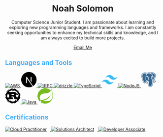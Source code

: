 <h1 align = "center" >Noah Solomon</h1>

<p align = "center">Computer Science Junior Student. I am passionate about learning and exploring new programming languages and frameworks. I am constantly seeking opportunities to enhance my technical skills and knowledge, and I am always excited to build more projects.
<br>
<div align="center">
  <a href="mailto:noahsolomon2003@gmail.com">Email Me</a>
</div>
</p>

<h2 style="color: #44AEFB">Languages and Tools</h2>
  <a href="https://aws.amazon.com" target="_blank" rel="noreferrer">
  <img alt="AWS" height="50px" 
    src="https://github.com/noahgsolomon/noahgsolomon/assets/111200060/ae4603bf-6044-4f54-ad3e-f1dcdbf97a48"/>
  </a>
<a href="https://nextjs.org/" target="_blank" rel="noreferrer">
  <img alt="Next" height="50px"  src="https://github.com/devicons/devicon/blob/master/icons/nextjs/nextjs-original.svg"/>
  </a>
   <a href="https://trpc.io/" target="_blank" rel="noreferrer">
  <img alt="tRPC" height="50" 
    src="https://github.com/noahgsolomon/noahgsolomon/assets/111200060/d6c9c725-f471-4580-9f21-3fe4e85a225e"/>
  </a>
  <a href="https://nextjs.org/" target="_blank" rel="noreferrer">
  <img alt="drizzle" height="50px"  src="https://images.opencollective.com/drizzle-orm/9405e48/logo/256.png?height=256"/>
  </a>
  <a href="https://www.typescriptlang.org/" target="_blank" rel="noreferrer">
      <img  alt="TypeScript" height="50px" src="https://cdn.jsdelivr.net/gh/devicons/devicon/icons/typescript/typescript-plain.svg"/>
  </a>
   <a href="https://www.tailwindcss.com/" target="_blank" rel="noreferrer">
      <img  alt="Tailwind" height="50px" src="https://github.com/devicons/devicon/blob/master/icons/tailwindcss/tailwindcss-plain.svg"/>
  </a>
    <a href="https://nodejs.org/en/" target="_blank" rel="noreferrer">
      <img  alt="NodeJS" height="50px" src="https://cdn.jsdelivr.net/gh/devicons/devicon/icons/nodejs/nodejs-original.svg"/>
  </a>
<a href="https://www.postgresql.org/about/" target="_blank" rel="noreferrer">
  <img alt="PostgreSQL" height="50px" src="https://github.com/devicons/devicon/blob/v2.15.1/icons/postgresql/postgresql-plain.svg"/>
</a>
  <a href="https://doc.rust-lang.org/book/" target="_blank" rel="noreferrer">
      <img  alt="Rust" height="50px" src="https://github.com/devicons/devicon/blob/master/icons/rust/rust-plain.svg"/>
  </a>
  <a href="https://www.java.com/en/" target="_blank" rel="noreferrer">
      <img  alt="Java" height="50px" src="https://cdn.jsdelivr.net/gh/devicons/devicon/icons/java/java-original.svg"/>
  </a>   
  <a href="https://spring.io/" target="_blank" rel="noreferrer">
  <img alt="Spring Framework" height="50px" src="https://github.com/devicons/devicon/blob/v2.15.1/icons/spring/spring-original.svg"/>
</a>
<h2 style="color: #44AEFB">Certifications</h2>
<a href="https://aws.amazon.com/certification/certified-cloud-practitioner/" target="_blank" rel="noreferrer">
  <img alt="Cloud Practitioner" height="100px" style="padding-right:10px;" src="https://github.com/noahgsolomon/noahgsolomon/assets/111200060/081ecf57-8d91-4af0-a089-bceb27291f91"/>
  <a href="https://aws.amazon.com/certification/certified-solutions-architect-associate/" target="_blank" rel="noreferrer">
  <img alt="Solutions Architect" height="100px" style="padding-right:10px;" src=https://github.com/noahgsolomon/noahgsolomon/assets/111200060/bbb2bd43-f230-45f8-9894-a93c928f8412
/>
<a href="https://aws.amazon.com/certification/certified-developer-associate/" target="_blank" rel="noreferrer">
  <img alt="Developer Associate" height="100px" style="padding-right:10px;" src=https://cloudacademy-com.cdn.ampproject.org/i/s/cloudacademy.com/wp-content/uploads/2022/10/DVA.png
/>
